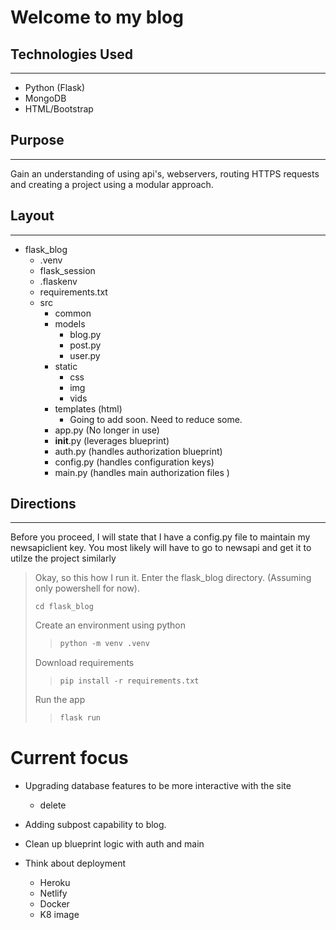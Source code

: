 # Welcome to my blog

## Technologies Used
---
* Python (Flask)
* MongoDB
* HTML/Bootstrap

## Purpose
---
Gain an understanding of using api's, webservers, routing HTTPS requests and creating a project using a modular approach.

## Layout
---
* flask_blog
    * .venv
    * flask_session
    * .flaskenv
    * requirements.txt
    * src
        * common
        * models
            * blog.py
            * post.py
            * user.py
        * static
            * css
            * img
            * vids
        * templates (html)
            * Going to add soon. Need to reduce some.
        * app.py (No longer in use)
        * __init__.py (leverages blueprint)
        * auth.py   (handles authorization blueprint)
        * config.py (handles configuration keys)
        * main.py   (handles main authorization files )



## Directions
---
Before you proceed, I will state that I have a config.py file to maintain my newsapiclient key. You most likely will have to go to newsapi and get it to utilze the project similarly
> Okay, so this how I run it. Enter the flask_blog directory. (Assuming only powershell for now).
>
>```shell
>cd flask_blog
>```
>
> Create an environment using python
>>```Python
>>python -m venv .venv
>>```
>
> Download requirements
>>```
>>pip install -r requirements.txt
>>```
>
> Run the app
>>```Python
>>flask run
>>```
>



# Current focus

* Upgrading database features to be more interactive with the site
    * delete

* Adding subpost capability to blog.
* Clean up blueprint logic with auth and main
* Think about deployment
    * Heroku
    * Netlify
    * Docker
    * K8 image
